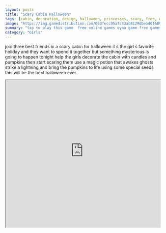 ```yaml
---
layout: posts
title: "Scary Cabin Halloween"
tags: [cabin, decoration, design, halloween, princesses, scary, free, online, games, oyna, game, free, games, play, play, games]
image: "https://img.gamedistribution.com/063fecc95a7c43ab8129dbead0f6896b.jpg"
summary: "tap to play this game  free online games oyna game free games play play games"
category: "Girls"
---
```


join three best friends in a scary cabin for halloween it s the girl s favorite holiday and they want to spend it together but something mysterious is going to happen tonight help the girls decorate the cabin with candles and pumpkins then start scaring them use a magic potion that awakes ghosts strike a lightning and bring the pumpkins to life using some special seeds this will be the best halloween ever

<iframe width="100%" height="480px;" src="https://html5.gamedistribution.com/063fecc95a7c43ab8129dbead0f6896b/"></iframe>